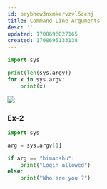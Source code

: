 ```yaml
---
id: peybhew3nxmkervzvl5cehj
title: Command Line Arguments
desc: ''
updated: 1708696027165
created: 1708695133138
---
```


```py
import sys

print(len(sys.argv))
for x in sys.argv:
    print(x)
```


![](/assets/images/2024-02-23-19-09-40.png)

### Ex-2

```py
import sys

arg = sys.argv[1]

if arg == "himanshu":
    print("Login allowed")
else:
    print("Who are you ?")

```
